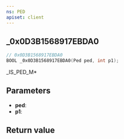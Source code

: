 ```yaml
---
ns: PED
apiset: client
---
```

## _0x0D3B1568917EBDA0

```c
// 0x0D3B1568917EBDA0
BOOL _0x0D3B1568917EBDA0(Ped ped, int p1);
```

_IS_PED_M*

## Parameters
* **ped**:
* **p1**:

## Return value